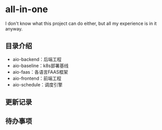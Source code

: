 # all-in-one
I don't know what this project can do either, but all my experience is in it anyway.

## 目录介绍
- aio-backend：后端工程
- aio-baseline：k8s部署基线
- aio-faas：各语言FAAS框架
- aio-frontend：前端工程
- aio-schedule：调度引擎

## 更新记录

## 待办事项
